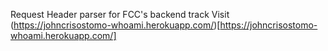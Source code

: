 Request Header parser for FCC's backend track
Visit (https://johncrisostomo-whoami.herokuapp.com/)[https://johncrisostomo-whoami.herokuapp.com/]
